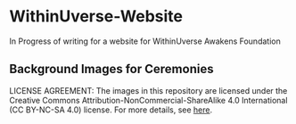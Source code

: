 # WithinUverse-Website
In Progress of writing for a website for WithinUverse Awakens Foundation

## Background Images for Ceremonies
LICENSE AGREEMENT: 
The images in this repository are licensed under the Creative Commons Attribution-NonCommercial-ShareAlike 4.0 International (CC BY-NC-SA 4.0) license. For more details, see [here](https://creativecommons.org/licenses/by-nc-sa/4.0/).
